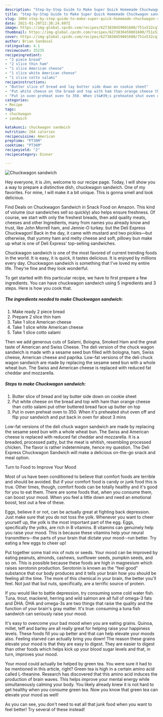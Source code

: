 ```yaml
---
description: "Step-by-Step Guide to Make Super Quick Homemade Chuckwagon sandwich"
title: "Step-by-Step Guide to Make Super Quick Homemade Chuckwagon sandwich"
slug: 1004-step-by-step-guide-to-make-super-quick-homemade-chuckwagon-sandwich
date: 2021-01-20T12:38:24.697Z
image: https://img-global.cpcdn.com/recipes/6273830459801600/751x532cq70/chuckwagon-sandwich-recipe-main-photo.jpg
thumbnail: https://img-global.cpcdn.com/recipes/6273830459801600/751x532cq70/chuckwagon-sandwich-recipe-main-photo.jpg
cover: https://img-global.cpcdn.com/recipes/6273830459801600/751x532cq70/chuckwagon-sandwich-recipe-main-photo.jpg
author: Brian Sandoval
ratingvalue: 4.1
reviewcount: 35235
recipeingredient:
- "2 piece bread"
- "2 slice thin ham"
- "1 slice American cheese"
- "1 slice white American cheese"
- "1 slice cotto salami"
recipeinstructions:
- "Butter slice of bread and lay butter side down on cookie sheet"
- "Put white cheese on the bread and top with ham than orange cheese than cotto salami put other buttered bread face up butter on top"
- "Put in oven preheat oven to 350. When it&#39;s preheated shut oven off and flip your sandwich and put back in oven for about 3 mins"
categories:
- Recipe
tags:
- chuckwagon
- sandwich

katakunci: chuckwagon sandwich 
nutrition: 264 calories
recipecuisine: American
preptime: "PT30M"
cooktime: "PT36M"
recipeyield: "2"
recipecategory: Dinner

---
```



![Chuckwagon sandwich](https://img-global.cpcdn.com/recipes/6273830459801600/751x532cq70/chuckwagon-sandwich-recipe-main-photo.jpg)

Hey everyone, it is Jim, welcome to our recipe page. Today, I will show you a way to prepare a distinctive dish, chuckwagon sandwich. One of my favorites. For mine, I will make it a bit unique. This is gonna smell and look delicious.

Find Deals on Chuckwagon Sandwich in Snack Food on Amazon. This kind of volume (our sandwiches sell so quickly) also helps ensure freshness. Of course, we start with only the freshest breads, then add quality meats, cheeses and other Ingredients, many from names you already know and trust, like John Morrell ham, and Jennie-O turkey. but the Deli Express Chuckwagon! Back in the day, it came with mustard and two pickles—but otherwise, that yummy ham and melty cheese and soft, pillowy bun make up what is one of Deli Express&#39; top-selling sandwiches.

Chuckwagon sandwich is one of the most favored of current trending foods in the world. It is easy, it is quick, it tastes delicious. It is enjoyed by millions every day. Chuckwagon sandwich is something that I've loved my entire life. They're fine and they look wonderful.


To get started with this particular recipe, we have to first prepare a few ingredients. You can have chuckwagon sandwich using 5 ingredients and 3 steps. Here is how you cook that.

<!--inarticleads1-->

##### The ingredients needed to make Chuckwagon sandwich:

1. Make ready 2 piece bread
1. Prepare 2 slice thin ham
1. Take 1 slice American cheese
1. Take 1 slice white American cheese
1. Take 1 slice cotto salami


Then we add generous cuts of Salami, Bologna, Smoked Ham and the great taste of American and Swiss Cheese. The deli version of the chuck wagon sandwich is made with a sesame seed bun filled with bologna, ham, Swiss cheese, American cheese and paprika. Low-fat versions of the deli chuck wagon sandwich are made by replacing the sesame seed bun with a whole wheat bun. The Swiss and American cheese is replaced with reduced fat cheddar and mozzarella. 

<!--inarticleads2-->

##### Steps to make Chuckwagon sandwich:

1. Butter slice of bread and lay butter side down on cookie sheet
1. Put white cheese on the bread and top with ham than orange cheese than cotto salami put other buttered bread face up butter on top
1. Put in oven preheat oven to 350. When it&#39;s preheated shut oven off and flip your sandwich and put back in oven for about 3 mins


Low-fat versions of the deli chuck wagon sandwich are made by replacing the sesame seed bun with a whole wheat bun. The Swiss and American cheese is replaced with reduced fat cheddar and mozzarella. It is a breaded, processed patty, but the meat is whitish, resembling processed chicken. The flavor is rather indeterminate, hence my question. The Deli Express Chuckwagon Sandwich will make a delicious on-the-go snack and meal option. 

Turn to Food to Improve Your Mood


Most of us have been conditioned to believe that comfort foods are terrible and should be avoided. But if your comfort food is candy or junk food this is true. Other times, though, comfort foods can be totally healthy and it's good for you to eat them. There are some foods that, when you consume them, can boost your mood. When you feel a little down and need an emotional boost, test out a few of these.

Eggs, believe it or not, can be actually great at fighting back depression. Just make sure that you do not toss the yolk. Whenever you want to cheer yourself up, the yolk is the most important part of the egg. Eggs, specifically the yolks, are rich in B vitamins. B vitamins can genuinely help you raise your mood. This is because these vitamins help your neural transmitters--the parts of your brain that dictate your mood--run better. Try eating a few eggs to cheer up!

Put together some trail mix of nuts or seeds. Your mood can be improved by eating peanuts, almonds, cashews, sunflower seeds, pumpkin seeds, and so on. This is possible because these foods are high in magnesium which raises serotonin production. Serotonin is known as the "feel good" substance that our body produces and it tells your brain how you should be feeling all the time. The more of this chemical in your brain, the better you'll feel. Not just that but nuts, specifically, are a terrific source of protein.

If you would like to battle depression, try consuming some cold water fish. Tuna, trout, mackerel, herring and wild salmon are all full of omega-3 fats and DHA. DHA and omega-3s are two things that raise the quality and the function of your brain's gray matter. It's true: consuming a tuna fish sandwich can seriously raise your mood. 

It's easy to overcome your bad mood when you are eating grains. Quinoa, millet, teff and barley are all really great for helping raise your happiness levels. These foods fill you up better and that can help elevate your moods also. Feeling starved can actually bring you down! The reason these grains elevate your mood is that they are easy to digest. They are easier to digest than other foods which helps kick up your blood sugar levels and that, in turn, improves your mood.

Your mood could actually be helped by green tea. You were sure it had to be mentioned in this article, right? Green tea is high in a certain amino acid called L-theanine. Research has discovered that this amino acid induces the production of brain waves. This helps improve your mental energy while simultaneously calming your body. You likely already knew it is not hard to get healthy when you consume green tea. Now you know that green tea can elevate your mood as well!

As you can see, you don't need to eat all that junk food when you want to feel better! Try several of these instead!

